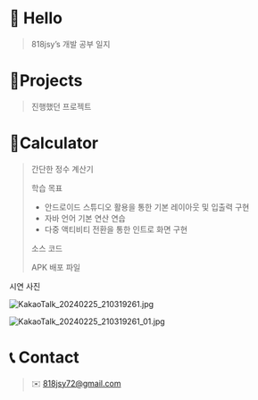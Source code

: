 # 

# 👋 Hello

> 818jsy’s 개발 공부 일지
> 

# 📝Projects

> 진행했던 프로젝트
> 

# 🧮Calculator

> 간단한 정수 계산기
> 
> 
> 
> 학습 목표  
> 
> - 안드로이드 스튜디오 활용을 통한 기본 레이아웃 및 입출력 구현
> - 자바 언어 기본 연산 연습
> - 다중 액티비티 전환을 통한 인트로 화면 구현
> 
> 소스 코드
> 
> APK 배포 파일
> 

시연 사진

![KakaoTalk_20240225_210319261.jpg](https://prod-files-secure.s3.us-west-2.amazonaws.com/7c13261f-1f70-4b58-801e-a097ba123413/355444e7-4e85-41f5-bcaf-3a7df050d001/KakaoTalk_20240225_210319261.jpg)

![KakaoTalk_20240225_210319261_01.jpg](https://prod-files-secure.s3.us-west-2.amazonaws.com/7c13261f-1f70-4b58-801e-a097ba123413/45ed822a-0178-4bfd-93b7-80900c1a4890/KakaoTalk_20240225_210319261_01.jpg)

# 📞 Contact

> ✉️ 818jsy72@gmail.com
>
